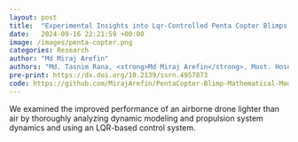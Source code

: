 ```yaml
---
layout: post
title:  "Experimental Insights into Lqr-Controlled Penta Copter Blimps: Design, Construction and Output Evaluation"
date:   2024-09-16 22:21:59 +00:00
image: /images/penta-copter.png
categories: Research
author: "Md Miraj Arefin"
authors: "Md. Tasnim Rana, <strong>Md Miraj Arefin</strong>, Most. Hosney Ara Begum, Md Shahidul Islam"
pre-print: https://dx.doi.org/10.2139/ssrn.4957873
code: https://github.com/MirajArefin/PentaCopter-Blimp-Mathematical-Modeling
---
```


We examined the improved performance of an airborne drone lighter than air by thoroughly analyzing dynamic modeling and propulsion system dynamics and using an LQR-based control system.
